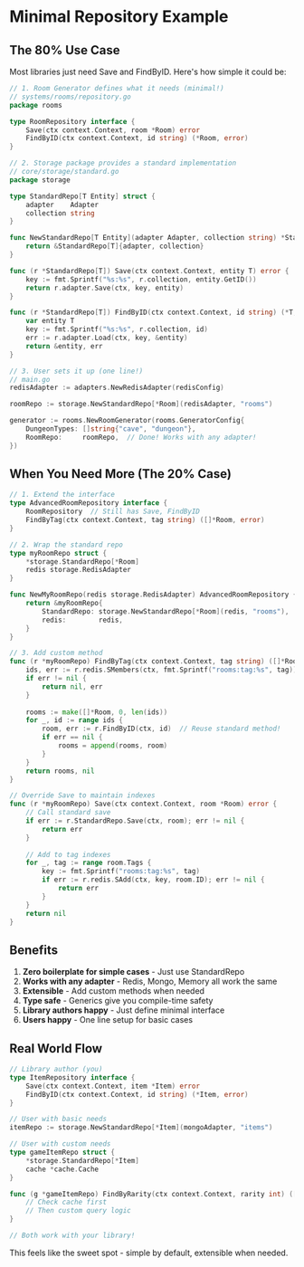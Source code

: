 # Minimal Repository Example

## The 80% Use Case

Most libraries just need Save and FindByID. Here's how simple it could be:

```go
// 1. Room Generator defines what it needs (minimal!)
// systems/rooms/repository.go
package rooms

type RoomRepository interface {
    Save(ctx context.Context, room *Room) error
    FindByID(ctx context.Context, id string) (*Room, error)
}
```

```go
// 2. Storage package provides a standard implementation
// core/storage/standard.go
package storage

type StandardRepo[T Entity] struct {
    adapter    Adapter
    collection string
}

func NewStandardRepo[T Entity](adapter Adapter, collection string) *StandardRepo[T] {
    return &StandardRepo[T]{adapter, collection}
}

func (r *StandardRepo[T]) Save(ctx context.Context, entity T) error {
    key := fmt.Sprintf("%s:%s", r.collection, entity.GetID())
    return r.adapter.Save(ctx, key, entity)
}

func (r *StandardRepo[T]) FindByID(ctx context.Context, id string) (*T, error) {
    var entity T
    key := fmt.Sprintf("%s:%s", r.collection, id)
    err := r.adapter.Load(ctx, key, &entity)
    return &entity, err
}
```

```go
// 3. User sets it up (one line!)
// main.go
redisAdapter := adapters.NewRedisAdapter(redisConfig)

roomRepo := storage.NewStandardRepo[*Room](redisAdapter, "rooms")

generator := rooms.NewRoomGenerator(rooms.GeneratorConfig{
    DungeonTypes: []string{"cave", "dungeon"},
    RoomRepo:     roomRepo,  // Done! Works with any adapter!
})
```

## When You Need More (The 20% Case)

```go
// 1. Extend the interface
type AdvancedRoomRepository interface {
    RoomRepository  // Still has Save, FindByID
    FindByTag(ctx context.Context, tag string) ([]*Room, error)
}

// 2. Wrap the standard repo
type myRoomRepo struct {
    *storage.StandardRepo[*Room]
    redis storage.RedisAdapter
}

func NewMyRoomRepo(redis storage.RedisAdapter) AdvancedRoomRepository {
    return &myRoomRepo{
        StandardRepo: storage.NewStandardRepo[*Room](redis, "rooms"),
        redis:        redis,
    }
}

// 3. Add custom method
func (r *myRoomRepo) FindByTag(ctx context.Context, tag string) ([]*Room, error) {
    ids, err := r.redis.SMembers(ctx, fmt.Sprintf("rooms:tag:%s", tag))
    if err != nil {
        return nil, err
    }
    
    rooms := make([]*Room, 0, len(ids))
    for _, id := range ids {
        room, err := r.FindByID(ctx, id)  // Reuse standard method!
        if err == nil {
            rooms = append(rooms, room)
        }
    }
    return rooms, nil
}

// Override Save to maintain indexes
func (r *myRoomRepo) Save(ctx context.Context, room *Room) error {
    // Call standard save
    if err := r.StandardRepo.Save(ctx, room); err != nil {
        return err
    }
    
    // Add to tag indexes
    for _, tag := range room.Tags {
        key := fmt.Sprintf("rooms:tag:%s", tag)
        if err := r.redis.SAdd(ctx, key, room.ID); err != nil {
            return err
        }
    }
    return nil
}
```

## Benefits

1. **Zero boilerplate for simple cases** - Just use StandardRepo
2. **Works with any adapter** - Redis, Mongo, Memory all work the same
3. **Extensible** - Add custom methods when needed
4. **Type safe** - Generics give you compile-time safety
5. **Library authors happy** - Just define minimal interface
6. **Users happy** - One line setup for basic cases

## Real World Flow

```go
// Library author (you)
type ItemRepository interface {
    Save(ctx context.Context, item *Item) error
    FindByID(ctx context.Context, id string) (*Item, error)
}

// User with basic needs
itemRepo := storage.NewStandardRepo[*Item](mongoAdapter, "items")

// User with custom needs
type gameItemRepo struct {
    *storage.StandardRepo[*Item]
    cache *cache.Cache
}

func (g *gameItemRepo) FindByRarity(ctx context.Context, rarity int) ([]*Item, error) {
    // Check cache first
    // Then custom query logic
}

// Both work with your library!
```

This feels like the sweet spot - simple by default, extensible when needed.